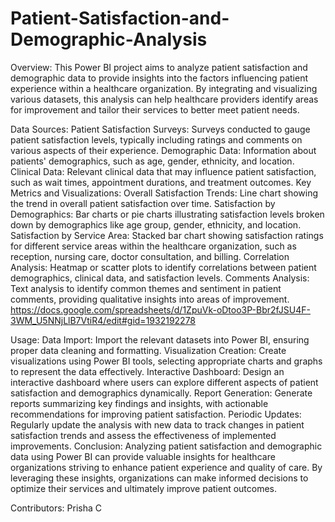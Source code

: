 # Patient-Satisfaction-and-Demographic-Analysis
Overview:
This Power BI project aims to analyze patient satisfaction and demographic data to provide insights into the factors influencing patient experience within a healthcare organization. By integrating and visualizing various datasets, this analysis can help healthcare providers identify areas for improvement and tailor their services to better meet patient needs.

Data Sources:
Patient Satisfaction Surveys: Surveys conducted to gauge patient satisfaction levels, typically including ratings and comments on various aspects of their experience.
Demographic Data: Information about patients' demographics, such as age, gender, ethnicity, and location.
Clinical Data: Relevant clinical data that may influence patient satisfaction, such as wait times, appointment durations, and treatment outcomes.
Key Metrics and Visualizations:
Overall Satisfaction Trends: Line chart showing the trend in overall patient satisfaction over time.
Satisfaction by Demographics: Bar charts or pie charts illustrating satisfaction levels broken down by demographics like age group, gender, ethnicity, and location.
Satisfaction by Service Area: Stacked bar chart showing satisfaction ratings for different service areas within the healthcare organization, such as reception, nursing care, doctor consultation, and billing.
Correlation Analysis: Heatmap or scatter plots to identify correlations between patient demographics, clinical data, and satisfaction levels.
Comments Analysis: Text analysis to identify common themes and sentiment in patient comments, providing qualitative insights into areas of improvement.
https://docs.google.com/spreadsheets/d/1ZpuVk-oDtoo3P-Bbr2fJSU4F-3WM_U5NNjLlB7VtiR4/edit#gid=1932192278

Usage:
Data Import: Import the relevant datasets into Power BI, ensuring proper data cleaning and formatting.
Visualization Creation: Create visualizations using Power BI tools, selecting appropriate charts and graphs to represent the data effectively.
Interactive Dashboard: Design an interactive dashboard where users can explore different aspects of patient satisfaction and demographics dynamically.
Report Generation: Generate reports summarizing key findings and insights, with actionable recommendations for improving patient satisfaction.
Periodic Updates: Regularly update the analysis with new data to track changes in patient satisfaction trends and assess the effectiveness of implemented improvements.
Conclusion:
Analyzing patient satisfaction and demographic data using Power BI can provide valuable insights for healthcare organizations striving to enhance patient experience and quality of care. By leveraging these insights, organizations can make informed decisions to optimize their services and ultimately improve patient outcomes.

Contributors:
Prisha C
